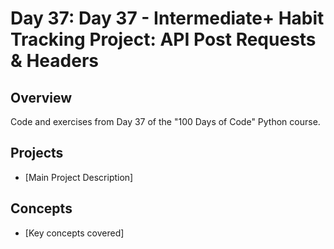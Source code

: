 # Day 37: Day 37 - Intermediate+ Habit Tracking Project: API Post Requests & Headers

## Overview
Code and exercises from Day 37 of the "100 Days of Code" Python course.

## Projects
- [Main Project Description]

## Concepts
- [Key concepts covered]
